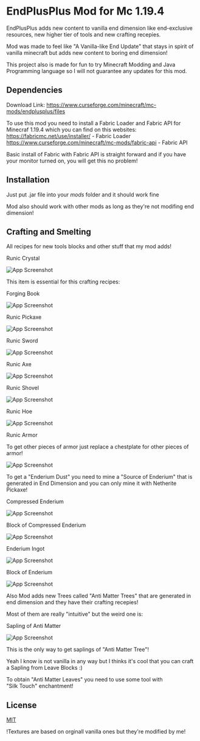 
# EndPlusPlus Mod for Mc 1.19.4 

EndPlusPlus adds new content to vanilla end dimension like end-exclusive resources, new higher tier of tools and new crafting recepies.

Mod was made to feel like "A Vanilla-like End Update" that stays in spirit of vanilla minecraft but adds new content to boring end dimension!

This project also is made for fun to try Minecraft Modding and Java Programming language so I will not guarantee any updates for this mod.




## Dependencies
Download Link:
https://www.curseforge.com/minecraft/mc-mods/endplusplus/files

To use this mod you need to install a Fabric Loader and Fabric API for Minecraf 1.19.4 which you can find on this websites:
https://fabricmc.net/use/installer/ - Fabric Loader
https://www.curseforge.com/minecraft/mc-mods/fabric-api - Fabric API

Basic install of Fabric with Fabric API is straight forward and if you have your monitor turned on, you will get this no problem!

## Installation
Just put .jar file into your *mods* folder and it should work fine

Mod also should work with other mods as long as they're not modifing end dimension!


## Crafting  and Smelting 
All recipes for new tools blocks and other stuff that my mod adds!

Runic Crystal

![App Screenshot](https://i.imgur.com/abTr5gH.png)

This item is essential for this crafting recipes:

Forging Book

![App Screenshot](https://i.imgur.com/JClslQL.png)

Runic Pickaxe

![App Screenshot](https://i.imgur.com/8iCef8B.png)

Runic Sword

![App Screenshot](https://i.imgur.com/ev3129H.png)

Runic Axe

![App Screenshot](https://i.imgur.com/WkaZ91T.png)

Runic Shovel

![App Screenshot](https://i.imgur.com/Ld8xJ3B.png)

Runic Hoe

![App Screenshot](https://i.imgur.com/k7CnuOQ.png)

Runic Armor 

To get other pieces of armor just replace a chestplate for other pieces of armor!

![App Screenshot](https://i.imgur.com/ulxDRLX.png)

To get a "Enderium Dust" you need to mine a "Source of Enderium" that is generated in End Dimension and you can only mine it with Netherite Pickaxe!

Compressed Enderium 

![App Screenshot](https://i.imgur.com/StA2TVq.png)

Block of Compressed Enderium

![App Screenshot](https://i.imgur.com/d0iDCFH.png)

Enderium Ingot

![App Screenshot](https://i.imgur.com/2qQuOzJ.png)

Block of Enderium

![App Screenshot](https://i.imgur.com/DuQ3B2s.png)

Also Mod adds new Trees called "Anti Matter Trees" that are generated in end dimension and they have their crafting recepies!

Most of them are really "intuitive" but the weird one is:

Sapling of Anti Matter

![App Screenshot](https://i.imgur.com/aaUC6tT.png)

This is the only way to get saplings of "Anti Matter Tree"!

Yeah I know is not vanilla in any way but I thinks it's cool that you can craft a Sapling from Leave Blocks :)

To obtain "Anti Matter Leaves" you need to use some tool with  
"Silk Touch" enchantment!










## License

[MIT](https://choosealicense.com/licenses/mit/)

!Textures are based on orginall vanilla ones but they're modified by me!


